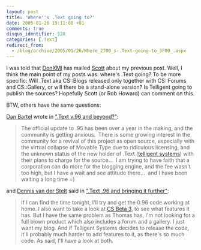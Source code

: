 ```yaml
---
layout: post
title: 'Where''s .Text going to?'
date: 2005-01-26 19:11:00 +01
comments: true
disqus_identifier: 528
categories: [.Text]
redirect_from:
  - /blog/archive/2005/01/26/Where_2700_s-.Text-going-to_3F00_.aspx
---
```


I was told that [DonXMl](http://donxml.com/allthingstechie) has mailed [Scott](http://scottwater.com/) about my previous post. Well, I think the main point of my posts was: where's .Text going? To be more specific: Will .Text aka CS::Blogs released only together with CS::Forums and CS::Gallery, or will there be a stand-alone version? Is Telligent going to publish the sources? Hopefully Scott (or Rob Howard) can comment on this.

BTW, others have the same questions:

[Dan Bartel](http://blog.danbartels.com) wrote in [".Text v.96 and beyond?"](http://blog.danbartels.com/archive/2005/01/26/328.aspx):

> The official update to .95 has been over a year in the making, and the community is getting anxious.  There is some growing interest in the community for a revival of this project as open source, especially with the virtual collapse of Movable Type due to ridiculous licensing, and the unknown status of the new holder of .Text ([telligent systems](http://www.telligentsystems.com/)) with their plans to charge for the source...  I am trying to have faith that a corporation can do more for the blogging engine, and the fee wasn't too high, but I have a wait and see attitude there...  and I have been waiting a long time =)

and [Dennis van der Stelt](http://bloggingabout.net/dennis/) said in [".Text .96 and bringing it further"](http://bloggingabout.net/dennis/archive/2005/01/26/2066.aspx):

> If I can find the time tonight, I'll try and get the 0.96 code working at home. I also want to take a look at [CS Beta 3](http://www.communityserver.org/), to see what features it has. But I have the same problem as Thomas has, I'm not looking for a full blown product which also includes a forum and a gallery. I just want my blog. And if Telligent Systems decides to release the code, it'll probably much harder to add features to it, as there's so much code. As said, I'll have a look at both.

